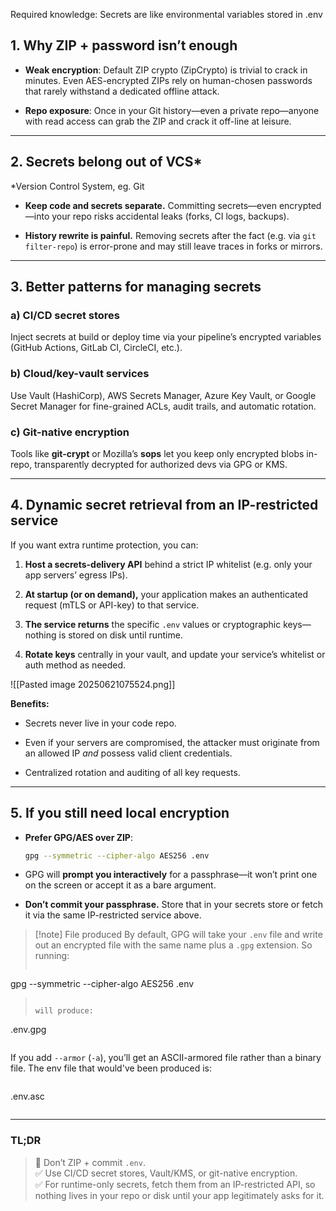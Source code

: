 Required knowledge: Secrets are like environmental variables stored in .env

## 1. Why ZIP + password isn’t enough

- **Weak encryption**: Default ZIP crypto (ZipCrypto) is trivial to crack in minutes. Even AES-encrypted ZIPs rely on human-chosen passwords that rarely withstand a dedicated offline attack.
    
- **Repo exposure**: Once in your Git history—even a private repo—anyone with read access can grab the ZIP and crack it off-line at leisure.
    

---

## 2. Secrets belong out of VCS\*
\*Version Control System, eg. Git

- **Keep code and secrets separate.** Committing secrets—even encrypted—into your repo risks accidental leaks (forks, CI logs, backups).
    
- **History rewrite is painful.** Removing secrets after the fact (e.g. via `git filter-repo`) is error-prone and may still leave traces in forks or mirrors.
    

---

## 3. Better patterns for managing secrets

### a) CI/CD secret stores

Inject secrets at build or deploy time via your pipeline’s encrypted variables (GitHub Actions, GitLab CI, CircleCI, etc.).

### b) Cloud/key-vault services

Use Vault (HashiCorp), AWS Secrets Manager, Azure Key Vault, or Google Secret Manager for fine-grained ACLs, audit trails, and automatic rotation.

### c) Git-native encryption

Tools like **git-crypt** or Mozilla’s **sops** let you keep only encrypted blobs in-repo, transparently decrypted for authorized devs via GPG or KMS.

---

## 4. Dynamic secret retrieval from an IP-restricted service

If you want extra runtime protection, you can:

1. **Host a secrets-delivery API** behind a strict IP whitelist (e.g. only your app servers’ egress IPs).
    
2. **At startup (or on demand),** your application makes an authenticated request (mTLS or API-key) to that service.
    
3. **The service returns** the specific `.env` values or cryptographic keys—nothing is stored on disk until runtime.
    
4. **Rotate keys** centrally in your vault, and update your service’s whitelist or auth method as needed.
    

![[Pasted image 20250621075524.png]]

**Benefits:**

- Secrets never live in your code repo.
    
- Even if your servers are compromised, the attacker must originate from an allowed IP _and_ possess valid client credentials.
    
- Centralized rotation and auditing of all key requests.
    

---

## 5. If you still need local encryption

- **Prefer GPG/AES over ZIP**:
    
    ```bash
    gpg --symmetric --cipher-algo AES256 .env
    ```
    
- GPG will **prompt you interactively** for a passphrase—it won’t print one on the screen or accept it as a bare argument.
- **Don’t commit your passphrase.** Store that in your secrets store or fetch it via the same IP-restricted service above.
    
> [!note] File produced
By default, GPG will take your `.env` file and write out an encrypted file with the same name plus a `.gpg` extension. So running:
>
> ```bash
gpg --symmetric --cipher-algo AES256 .env
> ```
> 
> will produce:
> 
> ```
.env.gpg
>```
>
If you add `--armor` (`-a`), you’ll get an ASCII-armored file rather than a binary file. The env file that would've been produced is:
>
> ```
.env.asc
> ```
> 

---

### TL;DR

> 🚫 Don’t ZIP + commit `.env`.  
> ✅ Use CI/CD secret stores, Vault/KMS, or git-native encryption.  
> ✅ For runtime-only secrets, fetch them from an IP-restricted API, so nothing lives in your repo or disk until your app legitimately asks for it.
